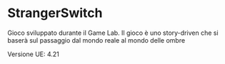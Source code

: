 # StrangerSwitch

Gioco sviluppato durante il Game Lab.
Il gioco è uno story-driven che si baserà sul passaggio dal mondo reale al mondo delle ombre

Versione UE: 4.21
